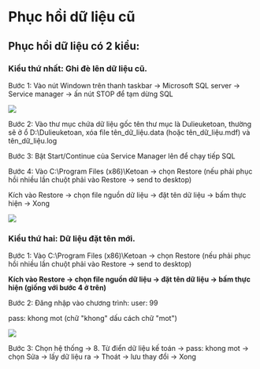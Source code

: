 # Phục hồi dữ liệu cũ

## Phục hồi dữ liệu có 2 kiểu:

### **Kiểu thứ nhất: Ghi đè lên dữ liệu cũ.**

Bước 1: Vào nút Windown trên thanh taskbar -&gt; Microsoft SQL server -&gt; Service manager -&gt; ấn nút STOP để tạm dừng SQL

![](https://phanmemnhatnam.com/wp-content/uploads/2018/03/3-2.png)

Bước 2: Vào thư mục chứa dữ liệu gốc tên thư mục là Dulieuketoan, thường sẽ ở ổ D:\Dulieuketoan, xóa file tên\_dữ\_liệu.data \(hoặc tên\_dữ\_liệu.mdf\) và tên\_dữ\_liệu.log

Bước 3: Bật Start/Continue của Service Manager lên để chạy tiếp SQL

Bước 4: Vào C:\Program Files \(x86\)\Ketoan -&gt; chọn Restore \(nếu phải phục hồi nhiều lần chuột phải vào Restore -&gt; send to desktop\)

Kích vào Restore -&gt; chọn file nguồn dữ liệu -&gt; đặt tên dữ liệu -&gt; bấm thực hiện -&gt; Xong

![](https://phanmemnhatnam.com/wp-content/uploads/2018/03/5.png)

### **Kiểu thứ hai: Dữ liệu đặt tên mới.**

Bước 1: Vào C:\Program Files \(x86\)\Ketoan -&gt; chọn Restore \(nếu phải phục hồi nhiều lần chuột phải vào Restore -&gt; send to desktop\)

**Kích vào Restore -&gt; chọn file nguồn dữ liệu -&gt; đặt tên dữ liệu -&gt; bấm thực hiện \(giống với bước 4 ở trên\)**

Bước 2: Đăng nhập vào chương trình: user: 99

pass: khong mot \(chữ "khong" dấu cách chữ "mot"\)

![](https://phanmemnhatnam.com/wp-content/uploads/2018/03/3-3.png)

Bước 3: Chọn hệ thống -&gt; 8. Từ điển dữ liệu kế toán -&gt; pass: khong mot -&gt; chọn Sửa -&gt; lấy dữ liệu ra -&gt; Thoát -&gt; lưu thay đổi -&gt; Xong

